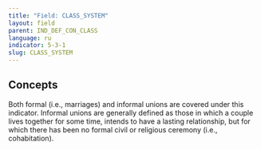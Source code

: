 ```yaml
---
title: "Field: CLASS_SYSTEM"
layout: field
parent: IND_DEF_CON_CLASS
language: ru
indicator: 5-3-1
slug: CLASS_SYSTEM
---
```

## Concepts

Both formal (i.e., marriages) and informal unions are covered under this indicator. Informal unions are generally defined as those in which a couple lives together for some time, intends to have a lasting relationship, but for which there has been no formal civil or religious ceremony (i.e., cohabitation).